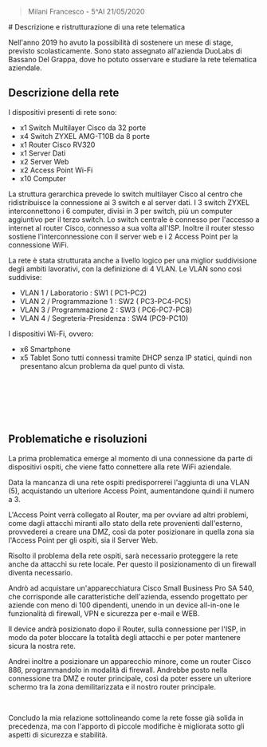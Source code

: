> Milani Francesco - 5^AI 
> 21/05/2020

﻿# Descrizione e ristrutturazione di una rete telematica

Nell'anno 2019 ho avuto la possibilità di sostenere un mese di stage, previsto scolasticamente. 
Sono stato assegnato all'azienda DuoLabs di Bassano Del Grappa, dove ho potuto osservare e studiare la rete telematica aziendale.

## Descrizione della rete
I dispositivi presenti di rete sono:
- x1 Switch Multilayer Cisco da 32 porte
- x4 Switch ZYXEL AMG-T10B da 8 porte
- x1 Router Cisco RV320
- x1 Server Dati
- x2 Server Web
- x2 Access Point Wi-Fi
- x10 Computer

La struttura gerarchica prevede lo switch multilayer Cisco al centro che ridistribuisce la connessione ai 3 switch e al server dati.
I 3 switch ZYXEL interconnettono i 6 computer, divisi in 3 per switch, più un computer aggiuntivo per il terzo switch.
Lo switch centrale è connesso per l'accesso a internet al router Cisco, connesso a sua volta all'ISP. Inoltre il router stesso sostiene l'interconnessione con il server web e i 2 Access Point per la connessione WiFi.

La rete è stata strutturata anche a livello logico per una miglior suddivisione degli ambiti lavorativi, con la definizione di 4 VLAN.
Le VLAN sono così suddivise:
- VLAN 1 / Laboratorio : SW1 ( PC1-PC2)
- VLAN 2 / Programmazione 1 : SW2 ( PC3-PC4-PC5)
- VLAN 3 / Programmazione 2 : SW3 ( PC6-PC7-PC8)
- VLAN 4 / Segreteria-Presidenza : SW4 (PC9-PC10)

I dispositivi Wi-Fi, ovvero:
- x6 Smartphone
- x5 Tablet
  Sono tutti connessi tramite DHCP senza IP statici, quindi non presentano alcun problema da quel punto di vista.

<br><br>

<br>

<br>

## Problematiche e risoluzioni
La prima problematica emerge al momento di una connessione da parte di dispositivi ospiti, che viene fatto connettere alla rete WiFi aziendale. 

Data la mancanza di una rete ospiti predisporrerei l'aggiunta di una VLAN (5), acquistando un ulteriore Access Point, aumentandone quindi il numero a 3. 

L'Access Point verrà collegato al Router, ma per ovviare ad altri problemi, come dagli attacchi miranti allo stato della rete provenienti dall'esterno, provvederei a creare una DMZ, così da poter posizionare in quella zona sia l'Access Point per gli ospiti, sia il Server Web.


Risolto il problema della rete ospiti, sarà necessario proteggere la rete anche da attacchi su rete locale. 
Per questo il posizionamento di un firewall diventa necessario.

Andrò ad acquistare un'apparecchiatura Cisco Small Business Pro SA 540, che corrisponde alle caratteristiche dell'azienda, essendo progettato per aziende con meno di 100 dipendenti, unendo in un device all-in-one le funzionalità di firewall, VPN e sicurezza per e-mail e WEB.

Il device andrà posizionato dopo il Router, sulla connessione per l'ISP, in modo da poter bloccare la totalità degli attacchi e per poter mantenere sicura la nostra rete.

Andrei inoltre a posizionare un apparecchio minore, come un router Cisco 886, programmandolo in modalità di firewall. Andrebbe posto nella connessione tra DMZ e router principale, così da poter essere un ulteriore schermo tra la zona demilitarizzata e il nostro router principale.

<br>

Concludo la mia relazione sottolineando come la rete fosse già solida in precedenza, ma con l'apporto di piccole modifiche è migliorata sotto gli aspetti di sicurezza e stabilità.
